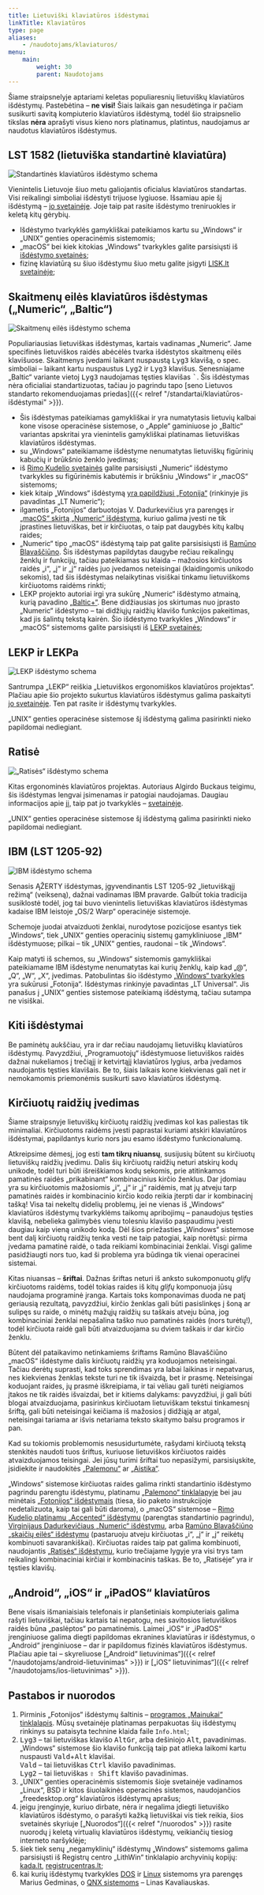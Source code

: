 ```yaml
---
title: Lietuviški klaviatūros išdėstymai
linkTitle: Klaviatūros
type: page
aliases:
    - /naudotojams/klaviaturos/
menu:
    main:
        weight: 30
        parent: Naudotojams
---
```


Šiame straipsnelyje aptariami keletas populiaresnių lietuviškų klaviatūros išdėstymų. Pastebėtina – **ne visi!**
Šiais laikais gan nesudėtinga ir pačiam susikurti savitą kompiuterio klaviatūros išdėstymą, todėl šio straipsnelio
tikslas **nėra** aprašyti visus kieno nors platinamus, platintus, naudojamus ar naudotus klaviatūros išdėstymus.

LST 1582 (lietuviška standartinė klaviatūra)
--------------------------------------------

![Standartinės klaviatūros išdėstymo schema](LST_1582_klaviatūra.png)

Vienintelis Lietuvoje šiuo metu galiojantis oficialus klaviatūros standartas. Visi reikalingi simboliai išdėstyti
trijuose lygiuose. Išsamiau apie šį išdėstymą – [jo svetainėje](http://www.ims.mii.lt/klav/). Joje taip pat rasite
išdėstymo treniruokles ir keletą kitų gėrybių.

* Išdėstymo tvarkyklės gamykliškai pateikiamos kartu su „Windows“ ir „UNIX“ genties operacinėmis sistemomis;
* „macOS“ bei kiek kitokias „Windows“ tvarkykles galite parsisiųsti iš
  [išdėstymo svetainės](http://www.ims.mii.lt/klav/tvarkyk.html);
* fizinę klaviatūrą su šiuo išdėstymu šiuo metu galite įsigyti [LISK.lt svetainėje](https://www.lisk.lt/);

Skaitmenų eilės klaviatūros išdėstymas („Numeric“, „Baltic“)
------------------------------------------------------------

![Skaitmenų eilės išdėstymo schema](skaitmenų_eilės_klaviatūra.png)

Populiariausias lietuviškas išdėstymas, kartais vadinamas „Numeric“. Jame specifinės lietuviškos raidės abėcėlės tvarka
išdėstytos skaitmenų eilės klavišuose. Skaitmenys įvedami laikant nuspaustą <kbd>Lyg3</kbd> klavišą, o spec. simboliai –
laikant kartu nuspaustus <kbd>Lyg2</kbd> ir <kbd>Lyg3</kbd> klavišus. Senesniajame „Baltic“ variante vietoj
<kbd>Lyg3</kbd> naudojamas tęsties klavišas <kbd>\`</kbd>. Šis išdėstymas nėra oficialiai standartizuotas, tačiau jo
pagrindu tapo [seno Lietuvos standarto rekomenduojamas priedas]({{< relref "/standartai/klaviatūros-išdėstymai" >}}).

* Šis išdėstymas pateikiamas gamykliškai ir yra numatytasis lietuvių kalbai kone visose operacinėse sistemose, o „Apple“
  gaminiuose jo „Baltic“ variantas apskritai yra vienintelis gamykliškai platinamas lietuviškas klaviatūros išdėstymas.
* su „Windows“ pateikiamame išdėstyme nenumatytas lietuviškų figūrinių kabučių ir brūkšnio ženklo įvedimas;
* iš [Rimo Kudelio svetainės](https://rimas.kudelis.lt/numeric/) galite parsisiųsti „Numeric“ išdėstymo tvarkykles su
  figūrinėmis kabutėmis ir brūkšniu „Windows“ ir „macOS“ sistemoms;
* kiek kitaip „Windows“ išdėstymą [yra papildžiusi „Fotonija“](<Fotonijos išdėstymai.zip>) (rinkinyje jis pavadintas
  „LT Numeric“);
* ilgametis „Fotonijos“ darbuotojas V. Dadurkevičius yra parengęs ir
  [„macOS“ skirtą „Numeric“ išdėstymą](https://clarin.vdu.lt/xmlui/handle/20.500.11821/45), kuriuo galima įvesti ne tik 
  įprastines lietuviškas, bet ir kirčiuotas, o taip pat daugybės kitų kalbų raides;
* „Numeric“ tipo „macOS“ išdėstymą taip pat galite parsisisiųsti iš [Ramūno Blavaščiūno][1]. Šis išdėstymas papildytas
  daugybe rečiau reikalingų ženklų ir funkcijų, tačiau pateikiamas su klaida – mažosios kirčiuotos raidės „i“, „į“ ir
  „j“ raidės juo įvedamos neteisingai (klaidingomis unikodo sekomis), tad šis išdėstymas nelaikytinas visiškai tinkamu
  lietuviškoms kirčiuotoms raidėms rinkti;
* LEKP projekto autoriai irgi yra sukūrę „Numeric“ išdėstymo atmainą, kurią pavadino
  [„Baltic+“](https://lekp.info/Išdėstymai). Bene didžiausias jos skirtumas nuo įprasto „Numeric“ išdėstymo – tai
  didžiųjų raidžių klavišo funkcijos pakeitimas, kad jis šalintų tekstą kairėn. Šio išdėstymo tvarkykles „Windows“ ir
  „macOS“ sistemoms galite parsisiųsti iš [LEKP svetainės](https://lekp.info/Tvarkyklės);

LEKP ir LEKPa
-------------

![LEKP išdėstymo schema](LEKP_klaviatūra.png)

Santrumpa „LEKP“ reiškia „Lietuviškos ergonomiškos klaviatūros projektas“. Plačiau apie šio projekto sukurtus
klaviatūros išdėstymus galima paskaityti [jo svetainėje](https://lekp.info/). Ten pat rasite ir išdėstymų tvarkykles.

„UNIX“ genties operacinėse sistemose šį išdėstymą galima pasirinkti nieko papildomai nediegiant.

Ratisė
------

![„Ratisės“ išdėstymo schema](Ratisė.png)

Kitas ergonominės klaviatūros projektas. Autoriaus Algirdo Buckaus teigimu, šis išdėstymas lengvai įsimenamas ir
patogiai naudojamas. Daugiau informacijos apie jį, taip pat jo tvarkyklės –
[svetainėje](https://albuck.github.io/Ratise-layout/).

„UNIX“ genties operacinėse sistemose šį išdėstymą galima pasirinkti nieko papildomai nediegiant.

IBM (LST 1205-92)
---

![IBM išdėstymo schema](IBM_klaviatūra.png)

Senasis ĄŽERTY išdėstymas, įgyvendinantis LST 1205-92 „lietuviškąjį režimą“ (veikseną), dažnai vadinamas IBM
pravarde. Galbūt tokia tradicija susiklostė todėl, jog tai buvo vienintelis lietuviškas klaviatūros išdėstymas
kadaise IBM leistoje „OS/2 Warp“ operacinėje sistemoje.

Schemoje juodai atvaizduoti ženklai, nurodytose pozicijose esantys tiek „Windows“, tiek „UNIX“ genties operacinių
sistemų gamykliniuose „IBM“ išdėstymuose; pilkai – tik „UNIX“ genties, raudonai – tik „Windows“.

Kaip matyti iš schemos, su „Windows“ sistemomis gamykliškai pateikiamame IBM išdėstyme nenumatytas kai kurių ženklų,
kaip kad „@“, „Q“, „W“, „X“, įvedimas. Patobulintas šio išdėstymo [„Windows“ tvarkykles](<Fotonijos išdėstymai.zip>)
yra sukūrusi „Fotonija“. Išdėstymas rinkinyje pavadintas „LT Universal“. Jis panašus į „UNIX“ genties sistemose
pateikiamą išdėstymą, tačiau sutampa ne visiškai.

Kiti išdėstymai
---------------

Be paminėtų aukščiau, yra ir dar rečiau naudojamų lietuviškų klaviatūros išdėstymų. Pavyzdžiui, „Programuotojų“
išdėstymuose lietuviškos raidės dažnai nukeliamos į trečiąjį ir ketvirtąjį klaviatūros lygius, arba įvedamos naudojantis
tęsties klavišais. Be to, šiais laikais kone kiekvienas gali net ir nemokamomis priemonėmis susikurti savo klaviatūros
išdėstymą.

Kirčiuotų raidžių įvedimas
--------------------------

Šiame straipsnyje lietuviškų kirčiuotų raidžių įvedimas kol kas paliestas tik minimaliai. Kirčiuotoms raidėms įvesti
paprastai kuriami atskiri klaviatūros išdėstymai, papildantys kurio nors jau esamo išdėstymo funkcionalumą.

Atkreipsime dėmesį, jog esti **tam tikrų niuansų**, susijusių būtent su kirčiuotų lietuviškų raidžių įvedimu. Dalis šių
kirčiuotų raidžių neturi atskirų kodų unikode, todėl turi būti išreiškiamos kodų sekomis, prie atitinkamos pamatinės
raidės „prikabinant“ kombinacinius kirčio ženklus. Dar įdomiau yra su kirčiuotomis mažosiomis „i“, „į“ ir „j“ raidėmis,
mat jų atveju tarp pamatinės raidės ir kombinacinio kirčio kodo reikia įterpti dar ir kombinacinį tašką! Visa tai
nekeltų didelių problemų, jei ne vienas iš „Windows“ klaviatūros išdėstymų tvarkyklėms taikomų apribojimų – panaudojus
tęsties klavišą, nebelieka galimybės vienu tolesniu klavišo paspaudimu įvesti daugiau kaip vieną unikodo kodą. Dėl šios
priežasties „Windows“ sistemose bent dalį kirčiuotų raidžių tenka vesti ne taip patogiai, kaip norėtųsi: pirma įvedama
pamatinė raidė, o tada reikiami kombinaciniai ženklai. Visgi galime pasidžiaugti nors tuo, kad ši problema yra būdinga
tik vienai operacinei sistemai.

Kitas niuansas – **šriftai**. Dažnas šriftas neturi iš anksto sukomponuotų _glifų_ kirčiuotoms raidėms, todėl tokias
raides iš kitų _glifų_ komponuoja jūsų naudojama programinė įranga. Kartais toks komponavimas duoda ne patį geriausią
rezultatą, pavyzdžiui, kirčio ženklas gali būti pasislinkęs į šoną ar sulipęs su raide, o minėtų mažųjų raidžių su
taškais atveju būna, jog kombinaciniai ženklai nepašalina taško nuo pamatinės raidės (nors turėtų!), todėl kirčiuota
raidė gali būti atvaizduojama su dviem taškais ir dar kirčio ženklu.

Būtent dėl pataikavimo netinkamiems šriftams Ramūno Blavaščiūno „macOS“ išdėstyme dalis kirčiuotų raidžių yra koduojamos
neteisingai. Tačiau derėtų suprasti, kad toks sprendimas yra labai laikinas ir nepatvarus, nes kiekvienas ženklas tekste
turi ne tik išvaizdą, bet ir prasmę. Neteisingai koduojant raides, jų prasmė iškreipiama, ir tai vėliau gali turėti
neigiamos įtakos ne tik raidės išvaizdai, bet ir kitiems dalykams: pavyzdžiui, ji gali būti blogai atvaizduojama,
pasirinkus kirčiuotam lietuviškam tekstui tinkamesnį šriftą, gali būti neteisingai keičiama iš mažosios į didžiąją ar
atgal, neteisingai tariama ar išvis netariama teksto skaitymo balsu programos ir pan.

Kad su tokiomis problemomis nesusidurtumėte, rašydami kirčiuotą tekstą stenkitės naudoti tuos šriftus, kuriuose
lietuviškos kirčiuotos raidės atvaizduojamos teisingai. Jei jūsų turimi šriftai tuo nepasižymi, parsisiųskite,
įsidiekite ir naudokitės [„Palemonu“][2] ar [„Aistika“](https://clarin.vdu.lt/xmlui/handle/20.500.11821/48).

„Windows“ sistemose kirčiuotas raides galima rinkti standartinio išdėstymo pagrindu parengtu išdėstymu, platinamu
[„Palemono“ tinklalapyje][2] bei jau minėtais [„Fotonijos“ išdėstymais](<Fotonijos išdėstymai.zip>) (tiesa, šio paketo
instrukcijoje nedetalizuota, kaip tai gali būti daroma), o „macOS“ sistemose –
[Rimo Kudelio platinamu „Accented“ išdėstymu](https://github.com/rimas-kudelis/macos-keyboard-layouts)
(parengtas standartinio pagrindu), [Virginijaus Dadurkevičiaus „Numeric“ išdėstymu][3], arba
[Ramūno Blavaščiūno „skaičių eilės“ išdėstymu][1] (pastaruoju atveju kirčiuotas „i“, „į“ ir „j“ reikėtų kombinuoti
savarankiškai). Kirčiuotas raides taip pat galima kombinuoti, naudojantis [„Ratisės“ išdėstymu](#ratisė), kurio
trečiajame lygyje yra visi trys tam reikalingi kombinaciniai kirčiai ir kombinacinis taškas. Be to, „Ratisėje“ yra ir
tęsties klavišų. 

„Android“, „iOS“ ir „iPadOS“ klaviatūros
----------------------------------------

Bene visais išmaniaisiais telefonais ir planšetiniais kompiuteriais galima rašyti lietuviškai, tačiau kartais tai
nepatogu, nes savitosios lietuviškos raidės būna „paslėptos“ po pamatinėmis. Laimei „iOS“ ir „iPadOS“ įrenginiuose
galima diegti papildomas ekranines klaviatūras ir išdėstymus, o „Android“ įrenginiuose – dar ir papildomus fizinės
klaviatūros išdėstymus. Plačiau apie tai – skyreliuose
[„Android“ lietuvinimas“]({{< relref "/naudotojams/android-lietuvinimas" >}})
ir [„iOS“ lietuvinimas“]({{< relref "/naudotojams/ios-lietuvinimas" >}}).

Pastabos ir nuorodos
--------------------

1. Pirminis „Fotonijos“ išdėstymų šaltinis – [programos „Mainukai“ tinklalapis](http://fotonija.lt/mainukai_details.php).
   Mūsų svetainėje platinamas perpakuotas šių išdėstymų rinkinys su pataisyta technine klaida faile `Info.html`;
2. <kbd>Lyg3</kbd> – tai lietuviškas klavišo <kbd>AltGr</kbd>, arba dešiniojo <kbd>Alt</kbd>, pavadinimas. „Windows“
   sistemose šio klavišo funkciją taip pat atlieka laikomi kartu nuspausti <kbd>Vald</kbd>+<kbd>Alt</kbd> klavišai.  
   <kbd>Vald</kbd> – tai lietuviškas <kbd>Ctrl</kbd> klavišo pavadinimas.  
   <kbd>Lyg2</kbd> – tai lietuviškas <kbd>⇧ Shift</kbd> klavišo pavadinimas.
3. „UNIX“ genties operacinėmis sistemomis šioje svetainėje vadinamos „Linux“, BSD ir kitos šiuolaikinės operacinės
   sistemos, naudojančios „freedesktop.org“ klaviatūros išdėstymų aprašus;
4. jeigu įrenginyje, kuriuo dirbate, nėra ir negalima įdiegti lietuviško klaviatūros išdėstymo, o parašyti kažką
   lietuviškai vis tiek reikia, šios svetainės skyriuje [„Nuorodos“]({{< relref "/nuorodos" >}}) rasite nuorodų į keletą
   virtualių klaviatūros išdėstymų, veikiančių tiesiog interneto naršyklėje;
5. šiek tiek senų „negamyklinių“ išdėstymų „Windows“ sistemoms galima parsisiųsti iš Registrų centro „LithWin“
   tinklalapio archyvinių kopijų: [kada.lt](https://web.archive.org/web/20070104192611/http://www.kada.lt:80/litwin/),
   [registrucentras.lt](https://web.archive.org/web/20220518055706/https://www.registrucentras.lt/litwin/);
6. kai kurių išdėstymų tvarkykles [DOS](https://gedmin.as/lit/index-lt.html) ir
   [Linux](https://gedmin.as/lit-con/index-lt.html) sistemoms yra parengęs Marius Gedminas, o
   [QNX sistemoms](http://qnx.projektas.lt/) – Linas Kavaliauskas.

[1]: http://raides.blavasciunas.com/
[2]: https://www.vlkk.lt/palemonas/
[3]: https://clarin.vdu.lt/xmlui/handle/20.500.11821/45

